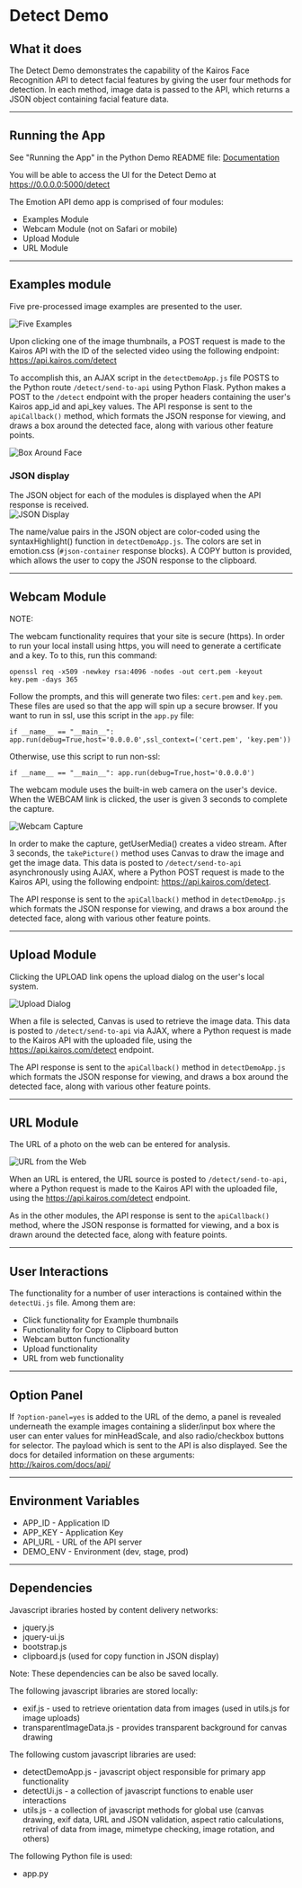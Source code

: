 # Detect Demo
## What it does
The Detect Demo demonstrates the capability of the Kairos Face Recognition API to detect facial features by giving the user four methods for detection.   In each method, image data is passed to the API, which returns a JSON object containing facial feature data.

---
## Running the App

See "Running the App" in the Python Demo README file: [Documentation](/python-demo/README.md)

You will be able to access the UI for the Detect Demo at https://0.0.0.0:5000/detect

The Emotion API demo app is comprised of four modules:

* Examples Module
* Webcam Module (not on Safari or mobile)
* Upload Module
* URL Module

---

## Examples module

Five pre-processed image examples are presented to the user.  

![Five Examples](/python-demo/static/docs/detect/examples.png?raw=true)

Upon clicking one of the image thumbnails, a POST request is made to the Kairos API with the ID of the selected video using the following endpoint:
https://api.kairos.com/detect 

To accomplish this, an AJAX script in the `detectDemoApp.js` file POSTS to the Python route `/detect/send-to-api` using Python Flask.  Python makes a POST to the `/detect` endpoint with the proper headers containing the user's Kairos app_id and api_key values.  The API response is sent to the `apiCallback()` method, which formats the JSON response for viewing, and draws a box around the detected face, along with various other feature points.

![Box Around Face](/python-demo/static/docs/detect/box.png?raw=true)

### JSON display

The JSON object for each of the modules is displayed when the API response is received.  
![JSON Display](/python-demo/static/docs/detect/json_display.png?raw=true)

The name/value pairs in the JSON object are color-coded using the syntaxHighlight() function in `detectDemoApp.js`.  The colors are set in emotion.css (`#json-container` response blocks).  A COPY button is provided, which allows the user to copy the JSON response to the clipboard.

---
## Webcam Module

NOTE:

The webcam functionality requires that your site is secure (https).  In order to run your local install using https, you will need to generate a certificate and a key.  To to this, run this command:

```openssl req -x509 -newkey rsa:4096 -nodes -out cert.pem -keyout key.pem -days 365```

Follow the prompts, and this will generate two files: `cert.pem` and `key.pem`.  These files are used so that the app will spin up a secure browser.  If you want to run in ssl, use this script in the `app.py` file:

`if __name__ == "__main__":
    app.run(debug=True,host='0.0.0.0',ssl_context=('cert.pem', 'key.pem'))`

 Otherwise, use this script to run non-ssl:

 `if __name__ == "__main__":
	app.run(debug=True,host='0.0.0.0')`
	
The webcam module uses the built-in web camera on the user's device.  When the WEBCAM link is clicked, the user is given 3 seconds to complete the capture.

![Webcam Capture](/python-demo/static/docs/detect/webcam_capture.png?raw=true)

In order to make the capture, getUserMedia() creates a video stream.  After 3 seconds, the `takePicture()` method uses Canvas to draw the image and get the image data.  This data is posted to `/detect/send-to-api` asynchronously using AJAX, where a Python POST request is made to the Kairos API, using the following endpoint:
https://api.kairos.com/detect.

The API response is sent to the `apiCallback()` method in `detectDemoApp.js` which formats the JSON response for viewing, and draws a box around the detected face, along with various other feature points.

---
## Upload Module

Clicking the UPLOAD link opens the upload dialog on the user's local system.

![Upload Dialog](/python-demo/static/docs/detect/upload_dialog.png?raw=true)

When a file is selected, Canvas is used to retrieve the image data.  This data is posted to `/detect/send-to-api` via AJAX, where a Python request is made to the Kairos API with the uploaded file, using the https://api.kairos.com/detect endpoint.

The API response is sent to the `apiCallback()` method in `detectDemoApp.js` which formats the JSON response for viewing, and draws a box around the detected face, along with various other feature points.

---

## URL Module

The URL of a photo on the web can be entered for analysis.

![URL from the Web](/python-demo/static/docs/detect/url_from_the_web.png?raw=true)

When an URL is entered, the URL source is posted to `/detect/send-to-api`, where a Python request is made to the Kairos API with the uploaded file, using the https://api.kairos.com/detect endpoint.

As in the other modules, the API response is sent to the `apiCallback()` method, where the JSON response is formatted for viewing, and a box is drawn around the detected face, along with feature points.

---
## User Interactions

The functionality for a number of user interactions is contained within the `detectUi.js` file.  Among them are:

* Click functionality for Example thumbnails
* Functionality for Copy to Clipboard button
* Webcam button functionality
* Upload functionality
* URL from web functionality

---

## Option Panel

If `?option-panel=yes` is added to the URL of the demo, a panel is revealed underneath the example images containing a slider/input box where the user can enter values for minHeadScale, and also radio/checkbox buttons for selector.  The payload which is sent to the API is also displayed.  See the docs for detailed information on these arguments: http://kairos.com/docs/api/


---

## Environment Variables

* APP_ID - Application ID
* APP_KEY - Application Key
* API_URL - URL of the API server 
* DEMO_ENV - Environment (dev, stage, prod)

---

## Dependencies
Javascript ibraries hosted by content delivery networks:
* jquery.js
* jquery-ui.js
* bootstrap.js
* clipboard.js (used for copy function in JSON display)

Note: These dependencies can be also be saved locally.

The following javascript libraries are stored locally:

* exif.js - used to retrieve orientation data from images (used in utils.js for image uploads)
* transparentImageData.js - provides transparent background for canvas drawing

The following custom javascript libraries are used:
* detectDemoApp.js - javascript object responsible for primary app functionality
* detectUi.js - a collection of javascript functions to enable user interactions
* utils.js - a collection of javascript methods for global use (canvas drawing, exif data, URL and JSON validation, aspect ratio calculations, retrival of data from image, mimetype checking, image rotation, and others)

The following Python file is used:
* app.py



